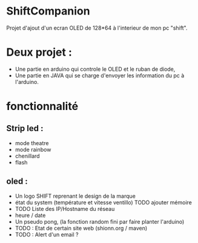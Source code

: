 # ShiftCompanion
Projet d'ajout d'un ecran OLED de 128*64 à l'interieur de mon pc "shift".

# Deux projet :
- Une partie en arduino qui controle le OLED et le ruban de diode,
- Une partie en JAVA qui se charge d'envoyer les information du pc à l'arduino.

# fonctionnalité
## Strip led :
- mode theatre
- mode rainbow
- chenillard
- flash

## oled :
- Un logo SHIFT reprenant le design de la marque
- état du system (température et vitesse ventillo) TODO ajouter mémoire
- TODO Liste des IP/Hostname du réseau
- heure / date
- Un pseudo pong, (la fonction random fini par faire planter l'arduino)
- TODO : Etat de certain site web (shionn.org / maven)
- TODO : Alert d'un email ?
